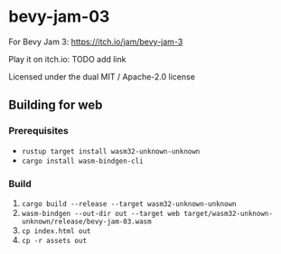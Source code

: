 # bevy-jam-03

For Bevy Jam 3: https://itch.io/jam/bevy-jam-3

Play it on itch.io: TODO add link

Licensed under the dual MIT / Apache-2.0 license

## Building for web
### Prerequisites
* `rustup target install wasm32-unknown-unknown`
* `cargo install wasm-bindgen-cli`
### Build
1. `cargo build --release --target wasm32-unknown-unknown`
1. `wasm-bindgen --out-dir out --target web target/wasm32-unknown-unknown/release/bevy-jam-03.wasm`
1. `cp index.html out`
1. `cp -r assets out`

